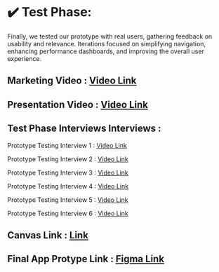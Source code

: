 # ✔️ Test Phase:
Finally, we tested our prototype with real users, gathering feedback on usability and relevance. Iterations focused on simplifying navigation, enhancing performance dashboards, and improving the overall user experience.

## Marketing Video : [Video Link](https://drive.google.com/file/d/1gCacojcDZU29CUsxuJTsVNqdHmFrd4H9/view?usp=drive_link)

## Presentation Video : [Video Link](https://drive.google.com/file/d/1EVjTxBoMfH6_jmylCyChSwHJrQ4O8F-8/view?usp=drive_link)

## Test Phase Interviews Interviews :
Prototype Testing Interview 1 : [Video Link](https://youtu.be/WLIJcq7kchc)

Prototype Testing Interview 2 : [Video Link](https://youtu.be/LvQIQozCMrk)

Prototype Testing Interview 3 : [Video Link](https://youtu.be/eK6xCMKRjQ4)

Prototype Testing Interview 4 : [Video Link](https://youtu.be/cQwo5BJCM3k)

Prototype Testing Interview 5 : [Video Link](https://youtu.be/mnQGFJNOx4o)

Prototype Testing Interview 6 : [Video Link](https://youtu.be/Udzl3tj1FAg)

## Canvas Link : [Link](https://app.mural.co/t/iitmdesignthinkinggp37131/m/iitmdesignthinkinggp37131/1733591457556/d0a1a0fffde7d39754c9c2d59fab9e6536c1229e?sender=ua65982fa5e7f74971ab28893)

## Final App Protype Link : [Figma Link](https://www.figma.com/proto/L2x6NrD3j8eHolAeclZKj6/Team-_15_DTD-DAD_GP3_PROTOTYPE_Sep_2024?node-id=193-3352&amp%3Bamp%3Bnode-type=frame&amp%3Bamp%3Bt=G7kzP0HbMtidy6yJ-1&amp%3Bamp%3Bscaling=min-zoom&amp%3Bamp%3Bcontent-scaling=fixed&amp%3Bamp%3Bpage-id=0%3A1&amp%3Bamp%3Bstarting-point-node-id=193%3A3352)

